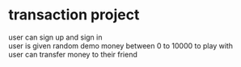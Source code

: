 # transaction project
user can sign up and sign in<br/>
user is given random demo money between 0 to 10000 to play with<br/>
user can transfer money to their friend 

